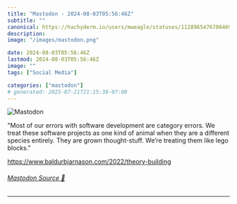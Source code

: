 ```yaml
---
title: "Mastodon - 2024-08-03T05:56:46Z"
subtitle: ""
canonical: https://hachyderm.io/users/mweagle/statuses/112896547678646959
description:
image: "/images/mastodon.png"

date: 2024-08-03T05:56:46Z
lastmod: 2024-08-03T05:56:46Z
image: ""
tags: ["Social Media"]

categories: ["mastodon"]
# generated: 2025-07-21T21:15:38-07:00
---
```

![Mastodon](/images/mastodon.png)

<p>&quot;Most of our errors with software development are category errors. We treat these software projects as one kind of animal when they are a different species entirely. They are grown thought-stuff. We’re treating them like lego blocks.&quot;</p><p><a href="https://www.baldurbjarnason.com/2022/theory-building" target="_blank" rel="nofollow noopener noreferrer" translate="no"><span class="invisible">https://www.</span><span class="ellipsis">baldurbjarnason.com/2022/theor</span><span class="invisible">y-building</span></a></p>


###### [Mastodon Source 🐘](https://hachyderm.io/@mweagle/112896547678646959)

___
